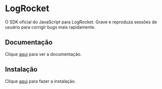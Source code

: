 # LogRocket

O SDK oficial do JavaScript para LogRocket. Grave e reproduza sessões de usuário para corrigir bugs mais rapidamente.

## Documentação

Clique [aqui](https://github.com/LogRocket/logrocket) para ver a documentação.

## Instalação

Clique [aqui](https://www.npmjs.com/package/logrocket) para fazer a instalação.